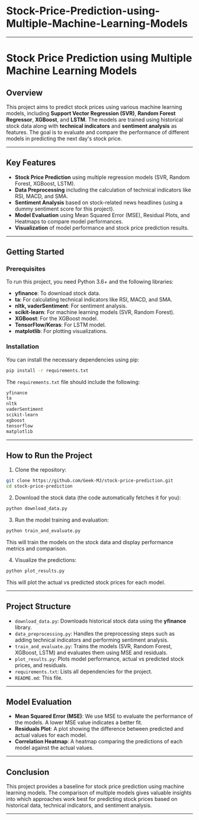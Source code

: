 # Stock-Price-Prediction-using-Multiple-Machine-Learning-Models


---

# **Stock Price Prediction using Multiple Machine Learning Models**

## **Overview**

This project aims to predict stock prices using various machine learning models, including **Support Vector Regression (SVR)**, **Random Forest Regressor**, **XGBoost**, and **LSTM**. The models are trained using historical stock data along with **technical indicators** and **sentiment analysis** as features. The goal is to evaluate and compare the performance of different models in predicting the next day's stock price.

---

## **Key Features**

- **Stock Price Prediction** using multiple regression models (SVR, Random Forest, XGBoost, LSTM).
- **Data Preprocessing** including the calculation of technical indicators like RSI, MACD, and SMA.
- **Sentiment Analysis** based on stock-related news headlines (using a dummy sentiment score for this project).
- **Model Evaluation** using Mean Squared Error (MSE), Residual Plots, and Heatmaps to compare model performances.
- **Visualization** of model performance and stock price prediction results.

---

## **Getting Started**

### **Prerequisites**

To run this project, you need Python 3.6+ and the following libraries:

- **yfinance**: To download stock data.
- **ta**: For calculating technical indicators like RSI, MACD, and SMA.
- **nltk, vaderSentiment**: For sentiment analysis.
- **scikit-learn**: For machine learning models (SVR, Random Forest).
- **XGBoost**: For the XGBoost model.
- **TensorFlow/Keras**: For LSTM model.
- **matplotlib**: For plotting visualizations.

### **Installation**

You can install the necessary dependencies using pip:

```bash
pip install -r requirements.txt
```

The `requirements.txt` file should include the following:

```txt
yfinance
ta
nltk
vaderSentiment
scikit-learn
xgboost
tensorflow
matplotlib
```

---

## **How to Run the Project**

1. Clone the repository:

```bash
git clone https://github.com/Geek-MJ/stock-price-prediction.git
cd stock-price-prediction
```

2. Download the stock data (the code automatically fetches it for you):

```python
python download_data.py
```

3. Run the model training and evaluation:

```python
python train_and_evaluate.py
```

This will train the models on the stock data and display performance metrics and comparison.

4. Visualize the predictions:

```python
python plot_results.py
```

This will plot the actual vs predicted stock prices for each model.

---

## **Project Structure**

- `download_data.py`: Downloads historical stock data using the **yfinance** library.
- `data_preprocessing.py`: Handles the preprocessing steps such as adding technical indicators and performing sentiment analysis.
- `train_and_evaluate.py`: Trains the models (SVR, Random Forest, XGBoost, LSTM) and evaluates them using MSE and residuals.
- `plot_results.py`: Plots model performance, actual vs predicted stock prices, and residuals.
- `requirements.txt`: Lists all dependencies for the project.
- `README.md`: This file.

---

## **Model Evaluation**

- **Mean Squared Error (MSE)**: We use MSE to evaluate the performance of the models. A lower MSE value indicates a better fit.
- **Residuals Plot**: A plot showing the difference between predicted and actual values for each model.
- **Correlation Heatmap**: A heatmap comparing the predictions of each model against the actual values.

---


## **Conclusion**

This project provides a baseline for stock price prediction using machine learning models. The comparison of multiple models gives valuable insights into which approaches work best for predicting stock prices based on historical data, technical indicators, and sentiment analysis. 

---
